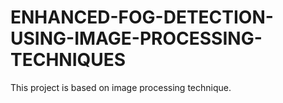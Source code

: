 # ENHANCED-FOG-DETECTION-USING-IMAGE-PROCESSING-TECHNIQUES
This project is based on image processing technique.
